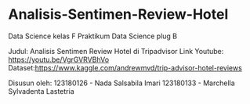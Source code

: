 # Analisis-Sentimen-Review-Hotel

Data Science kelas F
Praktikum Data Science plug B

Judul: Analisis Sentimen Review Hotel di Tripadvisor
Link Youtube: https://youtu.be/VgrGVRVBhVo
Dataset:https://www.kaggle.com/andrewmvd/trip-advisor-hotel-reviews

Disusun oleh:
123180126 - Nada Salsabila Imari
123180133 - Marchella Sylvadenta Lastetria
